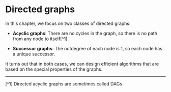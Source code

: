 # Directed graphs

In this chapter, we focus on two classes of directed graphs:

- **Acyclic graphs**:
There are no cycles in the graph,
so there is no path from any node to itself[^1].

- **Successor graphs**:
The outdegree of each node is 1,
so each node has a unique successor.

It turns out that in both cases,
we can design efficient algorithms that are based
on the special properties of the graphs.

___

[^1] Directed acyclic graphs are sometimes called DAGs
